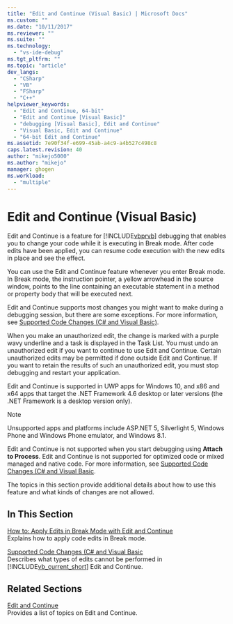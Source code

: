 ```yaml
---
title: "Edit and Continue (Visual Basic) | Microsoft Docs"
ms.custom: ""
ms.date: "10/11/2017"
ms.reviewer: ""
ms.suite: ""
ms.technology: 
  - "vs-ide-debug"
ms.tgt_pltfrm: ""
ms.topic: "article"
dev_langs: 
  - "CSharp"
  - "VB"
  - "FSharp"
  - "C++"
helpviewer_keywords: 
  - "Edit and Continue, 64-bit"
  - "Edit and Continue [Visual Basic]"
  - "debugging [Visual Basic], Edit and Continue"
  - "Visual Basic, Edit and Continue"
  - "64-bit Edit and Continue"
ms.assetid: 7e90f34f-e699-45ab-a4c9-a4b527c498c8
caps.latest.revision: 40
author: "mikejo5000"
ms.author: "mikejo"
manager: ghogen
ms.workload: 
  - "multiple"
---
```

# Edit and Continue (Visual Basic)
Edit and Continue is a feature for [!INCLUDE[vbprvb](../code-quality/includes/vbprvb_md.md)] debugging that enables you to change your code while it is executing in Break mode. After code edits have been applied, you can resume code execution with the new edits in place and see the effect.  
  
 You can use the Edit and Continue feature whenever you enter Break mode. In Break mode, the instruction pointer, a yellow arrowhead in the source window, points to the line containing an executable statement in a method or property body that will be executed next.

 Edit and Continue supports most changes you might want to make during a debugging session, but there are some exceptions. For more information, see [Supported Code Changes (C# and Visual Basic)](../debugger/supported-code-changes-csharp.md).   
  
 When you make an unauthorized edit, the change is marked with a purple wavy underline and a task is displayed in the Task List. You must undo an unauthorized edit if you want to continue to use Edit and Continue. Certain unauthorized edits may be permitted if done outside Edit and Continue. If you want to retain the results of such an unauthorized edit, you must stop debugging and restart your application.  
  
 Edit and Continue is supported in UWP apps for Windows 10, and x86 and x64 apps that target the .NET Framework 4.6 desktop or later versions (the .NET Framework is a desktop version only).

 > [!NOTE]
 > Unsupported apps and platforms include ASP.NET 5, Silverlight 5, Windows Phone and Windows Phone emulator, and Windows 8.1.
  
 Edit and Continue is not supported when you start debugging using **Attach to Process**. Edit and Continue is not supported for optimized code or mixed managed and native code. For more information, see [Supported Code Changes (C# and Visual Basic](../debugger/supported-code-changes-csharp.md).
  
 The topics in this section provide additional details about how to use this feature and what kinds of changes are not allowed.  
  
## In This Section  
 [How to: Apply Edits in Break Mode with Edit and Continue](../debugger/how-to-apply-edits-in-break-mode-with-edit-and-continue.md)  
 Explains how to apply code edits in Break mode.  
  
 [Supported Code Changes (C# and Visual Basic](../debugger/supported-code-changes-csharp.md)   
 Describes what types of edits cannot be performed in [!INCLUDE[vb_current_short](../debugger/includes/vb_current_short_md.md)] Edit and Continue.  
  
## Related Sections  
 [Edit and Continue](../debugger/edit-and-continue.md)  
 Provides a list of topics on Edit and Continue.